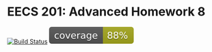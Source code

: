 # EECS 201: Advanced Homework 8
[![Build Status](https://travis-ci.org/enyaliu/eecs201_adv8.svg?branch=master)](https://travis-ci.org/enyaliu/eecs201_adv8)
![Coverage](https://github.com/enyaliu/eecs201_adv8/blob/master/coverage_badge.svg)
